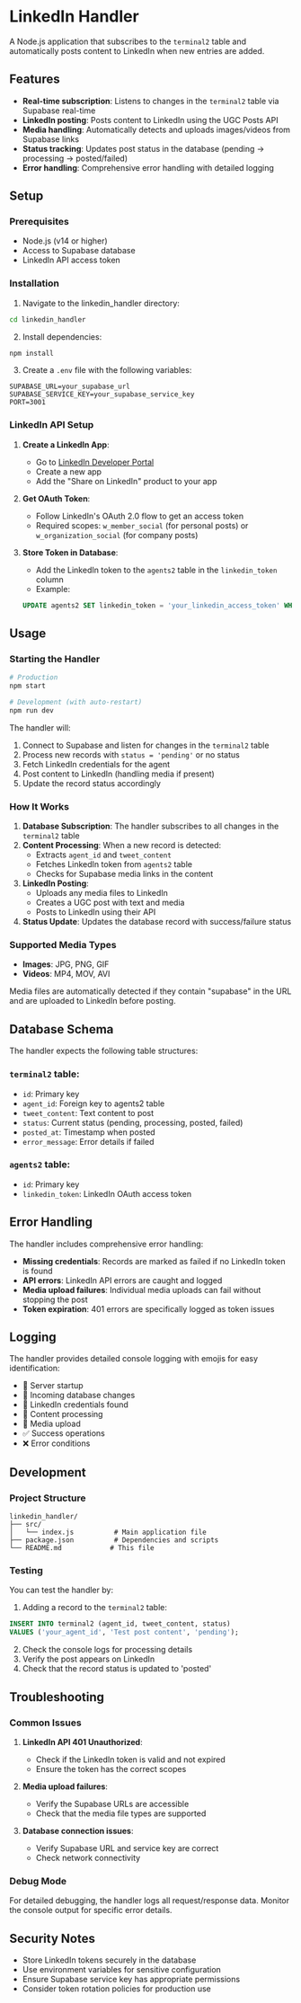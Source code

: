 # LinkedIn Handler

A Node.js application that subscribes to the `terminal2` table and automatically posts content to LinkedIn when new entries are added.

## Features

- **Real-time subscription**: Listens to changes in the `terminal2` table via Supabase real-time
- **LinkedIn posting**: Posts content to LinkedIn using the UGC Posts API
- **Media handling**: Automatically detects and uploads images/videos from Supabase links
- **Status tracking**: Updates post status in the database (pending → processing → posted/failed)
- **Error handling**: Comprehensive error handling with detailed logging

## Setup

### Prerequisites

- Node.js (v14 or higher)
- Access to Supabase database
- LinkedIn API access token

### Installation

1. Navigate to the linkedin_handler directory:
```bash
cd linkedin_handler
```

2. Install dependencies:
```bash
npm install
```

3. Create a `.env` file with the following variables:
```env
SUPABASE_URL=your_supabase_url
SUPABASE_SERVICE_KEY=your_supabase_service_key
PORT=3001
```

### LinkedIn API Setup

1. **Create a LinkedIn App**:
   - Go to [LinkedIn Developer Portal](https://developer.linkedin.com/)
   - Create a new app
   - Add the "Share on LinkedIn" product to your app

2. **Get OAuth Token**:
   - Follow LinkedIn's OAuth 2.0 flow to get an access token
   - Required scopes: `w_member_social` (for personal posts) or `w_organization_social` (for company posts)

3. **Store Token in Database**:
   - Add the LinkedIn token to the `agents2` table in the `linkedin_token` column
   - Example:
   ```sql
   UPDATE agents2 SET linkedin_token = 'your_linkedin_access_token' WHERE id = 'agent_id';
   ```

## Usage

### Starting the Handler

```bash
# Production
npm start

# Development (with auto-restart)
npm run dev
```

The handler will:
1. Connect to Supabase and listen for changes in the `terminal2` table
2. Process new records with `status = 'pending'` or no status
3. Fetch LinkedIn credentials for the agent
4. Post content to LinkedIn (handling media if present)
5. Update the record status accordingly

### How It Works

1. **Database Subscription**: The handler subscribes to all changes in the `terminal2` table
2. **Content Processing**: When a new record is detected:
   - Extracts `agent_id` and `tweet_content`
   - Fetches LinkedIn token from `agents2` table
   - Checks for Supabase media links in the content
3. **LinkedIn Posting**: 
   - Uploads any media files to LinkedIn
   - Creates a UGC post with text and media
   - Posts to LinkedIn using their API
4. **Status Update**: Updates the database record with success/failure status

### Supported Media Types

- **Images**: JPG, PNG, GIF
- **Videos**: MP4, MOV, AVI

Media files are automatically detected if they contain "supabase" in the URL and are uploaded to LinkedIn before posting.

## Database Schema

The handler expects the following table structures:

### `terminal2` table:
- `id`: Primary key
- `agent_id`: Foreign key to agents2 table
- `tweet_content`: Text content to post
- `status`: Current status (pending, processing, posted, failed)
- `posted_at`: Timestamp when posted
- `error_message`: Error details if failed

### `agents2` table:
- `id`: Primary key
- `linkedin_token`: LinkedIn OAuth access token

## Error Handling

The handler includes comprehensive error handling:

- **Missing credentials**: Records are marked as failed if no LinkedIn token is found
- **API errors**: LinkedIn API errors are caught and logged
- **Media upload failures**: Individual media uploads can fail without stopping the post
- **Token expiration**: 401 errors are specifically logged as token issues

## Logging

The handler provides detailed console logging with emojis for easy identification:

- 🚀 Server startup
- 📨 Incoming database changes
- 🔗 LinkedIn credentials found
- 📝 Content processing
- 🎨 Media upload
- ✅ Success operations
- ❌ Error conditions

## Development

### Project Structure

```
linkedin_handler/
├── src/
│   └── index.js          # Main application file
├── package.json          # Dependencies and scripts
└── README.md            # This file
```

### Testing

You can test the handler by:

1. Adding a record to the `terminal2` table:
```sql
INSERT INTO terminal2 (agent_id, tweet_content, status) 
VALUES ('your_agent_id', 'Test post content', 'pending');
```

2. Check the console logs for processing details
3. Verify the post appears on LinkedIn
4. Check that the record status is updated to 'posted'

## Troubleshooting

### Common Issues

1. **LinkedIn API 401 Unauthorized**:
   - Check if the LinkedIn token is valid and not expired
   - Ensure the token has the correct scopes

2. **Media upload failures**:
   - Verify the Supabase URLs are accessible
   - Check that the media file types are supported

3. **Database connection issues**:
   - Verify Supabase URL and service key are correct
   - Check network connectivity

### Debug Mode

For detailed debugging, the handler logs all request/response data. Monitor the console output for specific error details.

## Security Notes

- Store LinkedIn tokens securely in the database
- Use environment variables for sensitive configuration
- Ensure Supabase service key has appropriate permissions
- Consider token rotation policies for production use 